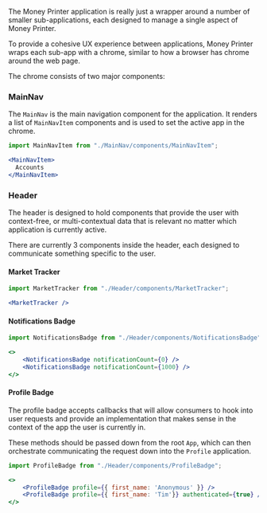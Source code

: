 The Money Printer application is really just a wrapper around a number of smaller sub-applications, each designed to
manage a single aspect of Money Printer.

To provide a cohesive UX experience between applications, Money Printer wraps each sub-app with a chrome, similar to how
a browser has chrome around the web page.

The chrome consists of two major components:

### MainNav

The `MainNav` is the main navigation component for the application. It renders a list of `MainNavItem` components and is
used to set the active app in the chrome.

```jsx
import MainNavItem from "./MainNav/components/MainNavItem";

<MainNavItem>
  Accounts
</MainNavItem>
```

### Header

The header is designed to hold components that provide the user with context-free, or multi-contextual data that is
relevant no matter which application is currently active.

There are currently 3 components inside the header, each designed to communicate something specific to the user.

#### Market Tracker

```jsx
import MarketTracker from "./Header/components/MarketTracker";

<MarketTracker />
```

#### Notifications Badge

```jsx padded
import NotificationsBadge from "./Header/components/NotificationsBadge";

<>
    <NotificationsBadge notificationCount={0} />
    <NotificationsBadge notificationCount={1000} />
</>
```

#### Profile Badge

The profile badge accepts callbacks that will allow consumers to hook into user requests and provide an implementation
that makes sense in the context of the app the user is currently in.

These methods should be passed down from the root `App`, which can then
orchestrate communicating the request down into the `Profile` application.

```jsx padded
import ProfileBadge from "./Header/components/ProfileBadge";

<>
    <ProfileBadge profile={{ first_name: 'Anonymous' }} />
    <ProfileBadge profile={{ first_name: 'Tim'}} authenticated={true} />
</>
```